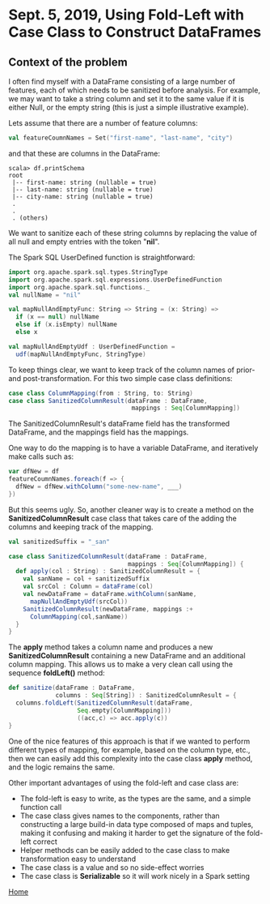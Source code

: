 # Sept. 5, 2019,  Using Fold-Left with Case Class to Construct DataFrames

## Context of the problem
I often find myself with a DataFrame consisting of a large number of features, each of which needs to be sanitized before analysis.
For example, we may want to take a string column and set it to the same value if it is either Null, or the empty string (this is just a simple illustrative example).

Lets assume that there are a number of feature columns:
```scala
val featureCoumnNames = Set("first-name", "last-name", "city")
```
and that these are columns in the DataFrame:


```
scala> df.printSchema
root
 |-- first-name: string (nullable = true)
 |-- last-name: string (nullable = true)
 |-- city-name: string (nullable = true)
 .
 .
 . (others)
```

We want to sanitize each of these string columns by replacing the value of all null and empty entries with the token "**nil**".

The Spark SQL UserDefined function is straightforward:
```Scala
import org.apache.spark.sql.types.StringType
import org.apache.spark.sql.expressions.UserDefinedFunction
import org.apache.spark.sql.functions._
val nullName = "nil"

val mapNullAndEmptyFunc: String => String = (x: String) =>
  if (x == null) nullName
  else if (x.isEmpty) nullName
  else x

val mapNullAndEmptyUdf : UserDefinedFunction =
  udf(mapNullAndEmptyFunc, StringType)
```

To keep things clear, we want to keep track of the column names of prior- and post-transformation.
For this two simple case class definitions:
```scala
case class ColumnMapping(from : String, to: String)
case class SanitizedColumnResult(dataFrame : DataFrame,
                                  mappings : Seq[ColumnMapping])
```
The SanitizedColumnResult's dataFrame field has the transformed DataFrame, and the mappings field has the mappings.

One way to do the mapping is to have a variable DataFrame, and iteratively make calls such as:
```Scala
var dfNew = df
featureCoumnNames.foreach(f => {
  dfNew = dfNew.withColumn("some-new-name", ___)
})
```
But this seems ugly. So, another cleaner way is to create a method on the **SanitizedColumnResult** case class that takes care of the adding the columns and keeping track of the mapping.
```Scala
val sanitizedSuffix = "_san"

case class SanitizedColumnResult(dataFrame : DataFrame,
                                 mappings : Seq[ColumnMapping]) {
  def apply(col : String) : SanitizedColumnResult = {
    val sanName = col + sanitizedSuffix
    val srcCol : Column = dataFrame(col)
    val newDataFrame = dataFrame.withColumn(sanName,
      mapNullAndEmptyUdf(srcCol))
    SanitizedColumnResult(newDataFrame, mappings :+
      ColumnMapping(col,sanName))
  }
}
```
The **apply** method takes a column name and produces a new **SanitizedColumnResult** containing a new DataFrame and an additional column mapping.
This allows us to make a very clean call using the sequence **foldLeft()** method:

```Scala
def sanitize(dataFrame : DataFrame,
             columns : Seq[String]) : SanitizedColumnResult = {
  columns.foldLeft(SanitizedColumnResult(dataFrame,
                   Seq.empty[ColumnMapping]))
                   ((acc,c) => acc.apply(c))
}
```
One of the nice features of this approach is that if we wanted to perform different types of mapping, for example, based on the column type, etc., then we can easily add this complexity into the case class **apply** method, and the logic remains the same.

Other important advantages of using the fold-left and case class are:
* The fold-left is easy to write, as the types are the same, and a simple function call
* The case class gives names to the components, rather than constructing a large build-in data type composed of maps and tuples, making it confusing and making it harder to get the signature of the fold-left correct
* Helper methods can be easily added to the case class to make transformation easy to understand
* The case class is a value and so no side-effect worries
* The case class is **Serializable** so it will work nicely in a Spark setting









[Home](../../README.md)
